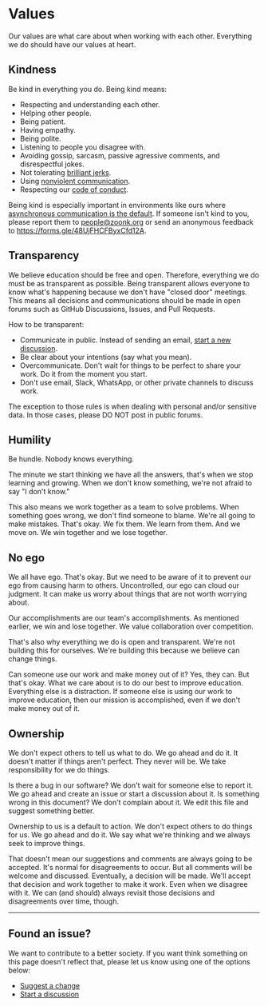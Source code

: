# Values

Our values are what care about when working with each other.
Everything we do should have our values at heart.

## Kindness

Be kind in everything you do. Being kind means:

- Respecting and understanding each other.
- Helping other people.
- Being patient.
- Having empathy.
- Being polite.
- Listening to people you disagree with.
- Avoiding gossip, sarcasm, passive agressive comments, and disrespectful jokes.
- Not tolerating [brilliant jerks](https://en.wikipedia.org/wiki/The_No_Asshole_Rule).
- Using [nonviolent communication](https://www.youtube.com/watch?v=l7TONauJGfc).
- Respecting our [code of conduct](../CODE_OF_CONDUCT.md).

Being kind is especially important in environments like ours where [asynchronous communication is the default](../how-we-work).
If someone isn't kind to you, please report them to people@zoonk.org or send an anonymous feedback to https://forms.gle/48UjFHCFByxCfd12A.

## Transparency

We believe education should be free and open. Therefore, everything we do must be as transparent as possible.
Being transparent allows everyone to know what's happening because we don't have "closed door" meetings.
This means all decisions and communications should be made in open forums such as GitHub Discussions, Issues, and Pull Requests.

How to be transparent:

- Communicate in public. Instead of sending an email, [start a new discussion](https://github.com/zoonk/handbook/discussions/new).
- Be clear about your intentions (say what you mean).
- Overcommunicate. Don't wait for things to be perfect to share your work. Do it from the moment you start.
- Don't use email, Slack, WhatsApp, or other private channels to discuss work.

The exception to those rules is when dealing with personal and/or sensitive data.
In those cases, please DO NOT post in public forums.

## Humility

Be hundle. Nobody knows everything.

The minute we start thinking we have all the answers, that's when we stop learning and growing.
When we don't know something, we're not afraid to say "I don't know."

This also means we work together as a team to solve problems.
When something goes wrong, we don't find someone to blame.
We're all going to make mistakes. That's okay.
We fix them. We learn from them. And we move on.
We win together and we lose together.

## No ego

We all have ego. That's okay.
But we need to be aware of it to prevent our ego from causing harm to others.
Uncontrolled, our ego can cloud our judgment.
It can make us worry about things that are not worth worrying about.

Our accomplishments are our team's accomplishments.
As mentioned earlier, we win and lose together.
We value collaboration over competition.

That's also why everything we do is open and transparent.
We're not building this for ourselves.
We're building this because we believe can change things.

Can someone use our work and make money out of it?
Yes, they can. But that's okay.
What we care about is to do our best to improve education.
Everything else is a distraction.
If someone else is using our work to improve education,
then our mission is accomplished, even if we don't make money out of it.

## Ownership

We don't expect others to tell us what to do.
We go ahead and do it.
It doesn't matter if things aren't perfect.
They never will be.
We take responsibility for we do things.

Is there a bug in our software?
We don't wait for someone else to report it.
We go ahead and create an issue or start a discussion about it.
Is something wrong in this document?
We don't complain about it.
We edit this file and suggest something better.

Ownership to us is a default to action.
We don't expect others to do things for us.
We go ahead and do it.
We say what we're thinking and we always seek to improve things.

That doesn't mean our suggestions and comments are always going to be accepted.
It's normal for disagreements to occur.
But all comments will be welcome and discussed.
Eventually, a decision will be made.
We'll accept that decision and work together to make it work.
Even when we disagree with it.
We can (and should) always revisit those decisions and disagreements over time, though.

---

## Found an issue?

We want to contribute to a better society.
If you want think something on this page doesn't reflect that, please let us know using one of the options below:

- [Suggest a change](https://github.com/zoonk/handbook/edit/main/about/values.md)
- [Start a discussion](https://github.com/zoonk/handbook/discussions/new)
